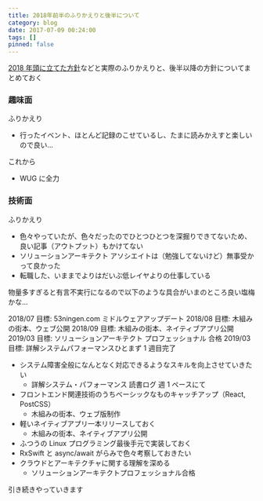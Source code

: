```yaml
---
title: 2018年前半のふりかえりと後半について
category: blog
date: 2017-07-09 00:24:00
tags: []
pinned: false
---
```


[2018 年頭に立てた方針](https://53ningen.com/2017-no-owari/)などと実際のふりかえりと、後半以降の方針についてまとめておく

### 趣味面

ふりかえり

- 行ったイベント、ほとんど記録のこせているし、たまに読みかえすと楽しいので良い...

これから

- WUG に全力

### 技術面

ふりかえり

- 色々やっていたが、色々だったのでひとつひとつを深掘りできてないため、良い記事（アウトプット）もかけてない
- ソリューションアーキテクト アソシエイトは（勉強してないけど）無事受かって良かった
- 転職した、いままでよりはだいぶ低レイヤよりの仕事している

物量多すぎると有言不実行になるので以下のような具合がいまのところ良い塩梅かな...

2018/07 目標: 53ningen.com ミドルウェアアップデート
2018/08 目標: 木組みの街本、ウェブ公開
2018/09 目標: 木組みの街本、ネイティブアプリ公開
2019/03 目標: ソリューションアーキテクト プロフェッショナル 合格
2019/03 目標: 詳解システムパフォーマンスひとまず 1 週目完了

- システム障害全般になんとなく対応できるようなスキルを向上させていきたい
  - 詳解システム・パフォーマンス 読書ログ 週 1 ペースにて
- フロントエンド関連技術のうちベーシックなものキャッチアップ（React, PostCSS）
  - 木組みの街本、ウェブ版制作
- 軽いネイティブアプリ一本リリースしておく
  - 木組みの街本、ネイティブアプリ公開
- ふつうの Linux プログラミング最後手元で実装しておく
- RxSwift と async/await がらみで色々考察しておきたい
- クラウドとアーキテクチャに関する理解を深める
  - ソリューションアーキテクトプロフェッショナル合格

引き続きやっていきます
